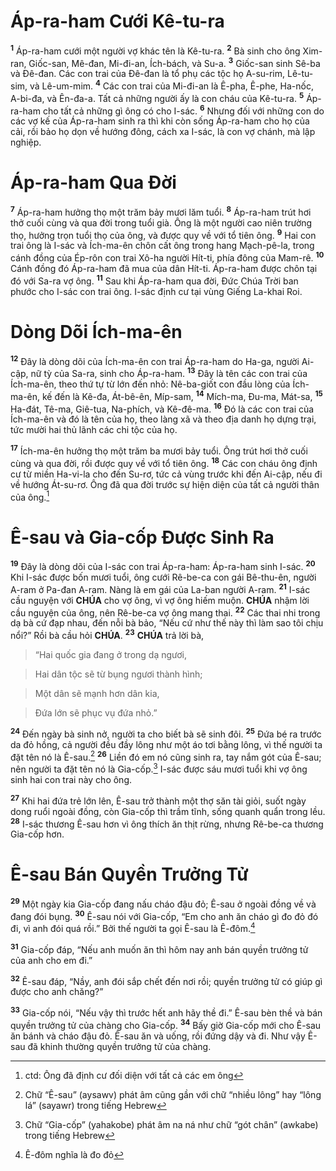 # Áp-ra-ham Cưới Kê-tu-ra
<sup><b>1</b></sup> Áp-ra-ham cưới một người vợ khác tên là Kê-tu-ra. <sup><b>2</b></sup> Bà sinh cho ông Xim-ran, Giốc-san, Mê-đan, Mi-đi-an, Ích-bách, và Su-a. <sup><b>3</b></sup> Giốc-san sinh Sê-ba và Đê-đan. Các con trai của Đê-đan là tổ phụ các tộc họ A-su-rim, Lê-tu-sim, và Lê-um-mim. <sup><b>4</b></sup> Các con trai của Mi-đi-an là Ê-pha, Ê-phe, Ha-nốc, A-bi-đa, và Ên-đa-a. Tất cả những người ấy là con cháu của Kê-tu-ra. <sup><b>5</b></sup> Áp-ra-ham cho tất cả những gì ông có cho I-sác. <sup><b>6</b></sup> Nhưng đối với những con do các vợ kế của Áp-ra-ham sinh ra thì khi còn sống Áp-ra-ham cho họ của cải, rồi bảo họ dọn về hướng đông, cách xa I-sác, là con vợ chánh, mà lập nghiệp.


# Áp-ra-ham Qua Đời
<sup><b>7</b></sup> Áp-ra-ham hưởng thọ một trăm bảy mươi lăm tuổi. <sup><b>8</b></sup> Áp-ra-ham trút hơi thở cuối cùng và qua đời trong tuổi già. Ông là một người cao niên trường thọ, hưởng trọn tuổi thọ của ông, và được quy về với tổ tiên ông. <sup><b>9</b></sup> Hai con trai ông là I-sác và Ích-ma-ên chôn cất ông trong hang Mạch-pê-la, trong cánh đồng của Ép-rôn con trai Xô-ha người Hít-ti, phía đông của Mam-rê. <sup><b>10</b></sup> Cánh đồng đó Áp-ra-ham đã mua của dân Hít-ti. Áp-ra-ham được chôn tại đó với Sa-ra vợ ông. <sup><b>11</b></sup> Sau khi Áp-ra-ham qua đời, Đức Chúa Trời ban phước cho I-sác con trai ông. I-sác định cư tại vùng Giếng La-khai Roi.


# Dòng Dõi Ích-ma-ên
<sup><b>12</b></sup> Đây là dòng dõi của Ích-ma-ên con trai Áp-ra-ham do Ha-ga, người Ai-cập, nữ tỳ của Sa-ra, sinh cho Áp-ra-ham. <sup><b>13</b></sup> Đây là tên các con trai của Ích-ma-ên, theo thứ tự từ lớn đến nhỏ: Nê-ba-giốt con đầu lòng của Ích-ma-ên, kế đến là Kê-đa, Át-bê-ên, Míp-sam, <sup><b>14</b></sup> Mích-ma, Đu-ma, Mát-sa, <sup><b>15</b></sup> Ha-đát, Tê-ma, Giê-tua, Na-phích, và Kê-đê-ma. <sup><b>16</b></sup> Đó là các con trai của Ích-ma-ên và đó là tên của họ, theo làng xã và theo địa danh họ dựng trại, tức mười hai thủ lãnh các chi tộc của họ.

<sup><b>17</b></sup> Ích-ma-ên hưởng thọ một trăm ba mươi bảy tuổi. Ông trút hơi thở cuối cùng và qua đời, rồi được quy về với tổ tiên ông. <sup><b>18</b></sup> Các con cháu ông định cư từ miền Ha-vi-la cho đến Su-rơ, tức cả vùng trước khi đến Ai-cập, nếu đi về hướng Át-su-rơ. Ông đã qua đời trước sự hiện diện của tất cả người thân của ông.[^1]


# Ê-sau và Gia-cốp Được Sinh Ra
<sup><b>19</b></sup> Đây là dòng dõi của I-sác con trai Áp-ra-ham: Áp-ra-ham sinh I-sác. <sup><b>20</b></sup> Khi I-sác được bốn mươi tuổi, ông cưới Rê-be-ca con gái Bê-thu-ên, người A-ram ở Pa-đan A-ram. Nàng là em gái của La-ban người A-ram. <sup><b>21</b></sup> I-sác cầu nguyện với **CHÚA** cho vợ ông, vì vợ ông hiếm muộn. **CHÚA** nhậm lời cầu nguyện của ông, nên Rê-be-ca vợ ông mang thai. <sup><b>22</b></sup> Các thai nhi trong dạ bà cứ đạp nhau, đến nỗi bà bảo, “Nếu cứ như thế này thì làm sao tôi chịu nổi?” Rồi bà cầu hỏi **CHÚA**. <sup><b>23</b></sup> **CHÚA** trả lời bà,


> “Hai quốc gia đang ở trong dạ ngươi,
>


> Hai dân tộc sẽ từ bụng ngươi thành hình;
>


> Một dân sẽ mạnh hơn dân kia,
>


> Đứa lớn sẽ phục vụ đứa nhỏ.”
>

<sup><b>24</b></sup> Đến ngày bà sinh nở, người ta cho biết bà sẽ sinh đôi. <sup><b>25</b></sup> Đứa bé ra trước da đỏ hồng, cả người đều đầy lông như một áo tơi bằng lông, vì thế người ta đặt tên nó là Ê-sau.[^2] <sup><b>26</b></sup> Liền đó em nó cũng sinh ra, tay nắm gót của Ê-sau; nên người ta đặt tên nó là Gia-cốp.[^3] I-sác được sáu mươi tuổi khi vợ ông sinh hai con trai này cho ông.

<sup><b>27</b></sup> Khi hai đứa trẻ lớn lên, Ê-sau trở thành một thợ săn tài giỏi, suốt ngày dong ruổi ngoài đồng, còn Gia-cốp thì trầm tĩnh, sống quanh quẩn trong lều. <sup><b>28</b></sup> I-sác thương Ê-sau hơn vì ông thích ăn thịt rừng, nhưng Rê-be-ca thương Gia-cốp hơn.


# Ê-sau Bán Quyền Trưởng Tử
<sup><b>29</b></sup> Một ngày kia Gia-cốp đang nấu cháo đậu đỏ; Ê-sau ở ngoài đồng về và đang đói bụng. <sup><b>30</b></sup> Ê-sau nói với Gia-cốp, “Em cho anh ăn cháo gì đo đỏ đó đi, vì anh đói quá rồi.” Bởi thế người ta gọi Ê-sau là Ê-đôm.[^4]

<sup><b>31</b></sup> Gia-cốp đáp, “Nếu anh muốn ăn thì hôm nay anh bán quyền trưởng tử của anh cho em đi.”

<sup><b>32</b></sup> Ê-sau đáp, “Nầy, anh đói sắp chết đến nơi rồi; quyền trưởng tử có giúp gì được cho anh chăng?”

<sup><b>33</b></sup> Gia-cốp nói, “Nếu vậy thì trước hết anh hãy thề đi.” Ê-sau bèn thề và bán quyền trưởng tử của chàng cho Gia-cốp. <sup><b>34</b></sup> Bấy giờ Gia-cốp mới cho Ê-sau ăn bánh và cháo đậu đỏ. Ê-sau ăn và uống, rồi đứng dậy và đi. Như vậy Ê-sau đã khinh thường quyền trưởng tử của chàng.

[^1]: ctd: Ông đã định cư đối diện với tất cả các em ông
[^2]: Chữ “Ê-sau” (aysawv) phát âm cũng gần với chữ “nhiều lông” hay “lông lá” (sayawr) trong tiếng Hebrew
[^3]: Chữ “Gia-cốp” (yahakobe) phát âm na ná như chữ “gót chân” (awkabe) trong tiếng Hebrew
[^4]: Ê-đôm nghĩa là đo đỏ